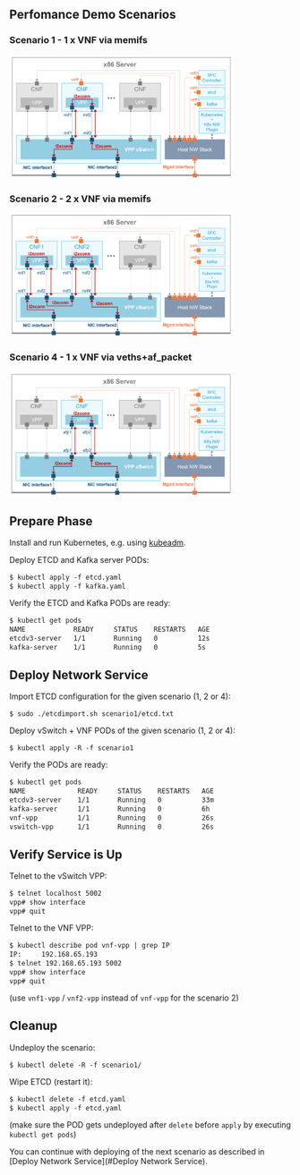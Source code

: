 ## Perfomance Demo Scenarios
### Scenario 1 - 1 x VNF via memifs
<img src="scenario1/scenario1.png" width="400">


### Scenario 2 - 2 x VNF via memifs
<img src="scenario2/scenario2.png" width="400">

### Scenario 4 - 1 x VNF via veths+af_packet
<img src="scenario4/scenario4.png" width="400">


## Prepare Phase
Install and run Kubernetes, e.g. using [kubeadm](https://kubernetes.io/docs/setup/independent/create-cluster-kubeadm/).

Deploy ETCD and Kafka server PODs:
```
$ kubectl apply -f etcd.yaml
$ kubectl apply -f kafka.yaml
```

Verify the ETCD and Kafka PODs are ready:
```
$ kubectl get pods
NAME            READY     STATUS    RESTARTS   AGE
etcdv3-server   1/1       Running   0          12s
kafka-server    1/1       Running   0          5s
```

## Deploy Network Service
Import ETCD configuration for the given scenario (1, 2 or 4):
```
$ sudo ./etcdimport.sh scenario1/etcd.txt
```

Deploy vSwitch + VNF PODs of the given scenario (1, 2 or 4):
```
$ kubectl apply -R -f scenario1
```

Verify the PODs are ready:
```
$ kubectl get pods
NAME             READY     STATUS    RESTARTS   AGE
etcdv3-server    1/1       Running   0          33m
kafka-server     1/1       Running   0          6h
vnf-vpp          1/1       Running   0          26s
vswitch-vpp      1/1       Running   0          26s
```

## Verify Service is Up

Telnet to the vSwitch VPP:
```
$ telnet localhost 5002
vpp# show interface
vpp# quit
```

Telnet to the VNF VPP:
```
$ kubectl describe pod vnf-vpp | grep IP
IP:		192.168.65.193
$ telnet 192.168.65.193 5002
vpp# show interface
vpp# quit
```
(use `vnf1-vpp` / `vnf2-vpp` instead of `vnf-vpp` for the scenario 2)


## Cleanup
Undeploy the scenario:
```
$ kubectl delete -R -f scenario1/
```

Wipe ETCD (restart it):
```
$ kubectl delete -f etcd.yaml
$ kubectl apply -f etcd.yaml
```
(make sure the POD gets undeployed after `delete` before `apply` by executing `kubectl get pods`)

You can continue with deploying of the next scenario as described in [Deploy Network Service](#Deploy Network Service).
